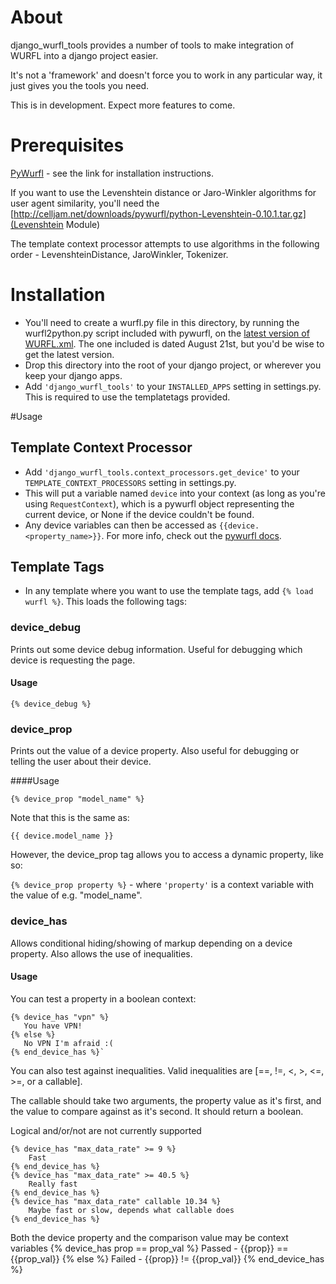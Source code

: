 # About
django_wurfl_tools provides a number of tools to make integration of WURFL into a django project easier.

It's not a 'framework' and doesn't force you to work in any particular way, it just gives you the tools you need.

This is in development. Expect more features to come.

# Prerequisites
[PyWurfl](http://celljam.net/) - see the link for installation instructions. 

If you want to use the Levenshtein distance or Jaro-Winkler algorithms for user agent similarity, you'll need the [http://celljam.net/downloads/pywurfl/python-Levenshtein-0.10.1.tar.gz](Levenshtein Module)

The template context processor attempts to use algorithms in the following order - LevenshteinDistance, JaroWinkler, Tokenizer.

# Installation
 * You'll need to create a wurfl.py file in this directory, by running the wurfl2python.py script included with pywurfl, on the [latest version of WURFL.xml](http://sourceforge.net/projects/wurfl/files/WURFL/latest/wurfl-latest.xml.gz/download). The one included is dated August 21st, but you'd be wise to get the latest version.
 * Drop this directory into the root of your django project, or wherever you keep your django apps.
 * Add `'django_wurfl_tools'` to your `INSTALLED_APPS` setting in settings.py. This is required to use the templatetags provided.

#Usage
## Template Context Processor
  * Add `'django_wurfl_tools.context_processors.get_device'` to your `TEMPLATE_CONTEXT_PROCESSORS` setting in settings.py.
  * This will put a variable named `device` into your context (as long as you're using `RequestContext`), which is a pywurfl object representing the current device, or None if the device couldn't be found.
  * Any device variables can then be accessed as `{{device.<property_name>}}`. For more info, check out the [pywurfl docs](http://celljam.net/).


## Template Tags
  * In any template where you want to use the template tags, add `{% load wurfl %}`. This loads the following tags:

### device_debug
Prints out some device debug information. Useful for debugging which device is requesting the page.

#### Usage
`{% device_debug %}`

### device_prop
Prints out the value of a device property. Also useful for debugging or telling the user about their device.

####Usage

`{% device_prop "model_name" %}`

Note that this is the same as:

`{{ device.model_name }}`

However, the device_prop tag allows you to access a dynamic property, like so:

`{% device_prop property %}` - where `'property'` is a context variable with the value of e.g. "model_name".

### device_has
Allows conditional hiding/showing of markup depending on a device property. Also allows the use of inequalities.

#### Usage
You can test a property in a boolean context:

    {% device_has "vpn" %}
       You have VPN! 
    {% else %} 
       No VPN I'm afraid :( 
    {% end_device_has %}`

You can also test against inequalities. Valid inequalities are [==, !=, <, >, <=, >=, or a callable].

The callable should take two arguments, the property value as it's first, and the value to compare against
as it's second. It should return a boolean.

Logical and/or/not are not currently supported

    {% device_has "max_data_rate" >= 9 %}
        Fast 
    {% end_device_has %}
    {% device_has "max_data_rate" >= 40.5 %}
        Really fast
    {% end_device_has %}
    {% device_has "max_data_rate" callable 10.34 %}
        Maybe fast or slow, depends what callable does
    {% end_device_has %}

Both the device property and the comparison value may be context variables
    {% device_has prop == prop_val %}
        Passed - {{prop}} == {{prop_val}}
    {% else %}
        Failed - {{prop}} != {{prop_val}}
    {% end_device_has %}